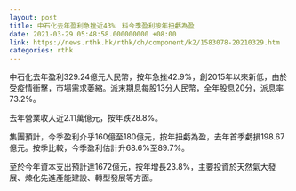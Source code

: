 ```yaml
---
layout: post
title: 中石化去年盈利急挫近43%　料今季盈利按年扭虧為盈
date: 2021-03-29 05:48:58.000000000 +08:00
link: https://news.rthk.hk/rthk/ch/component/k2/1583078-20210329.htm
categories: rthk
---
```


中石化去年盈利329.24億元人民幣，按年急挫42.9%，創2015年以來新低，由於受疫情衝擊，市場需求萎縮。派末期息每股13分人民幣，全年股息20分，派息率73.2%。

去年營業收入近2.11萬億元，按年跌28.8%。

集團預計，今季盈利介乎160億至180億元，按年扭虧為盈，去年首季虧損198.67億元。按季比較，今季盈利估計升68.6%至89.7%。

至於今年資本支出預計達1672億元，按年增長23.8%，主要投資於天然氣大發展、煉化先進產能建設、轉型發展等方面。

